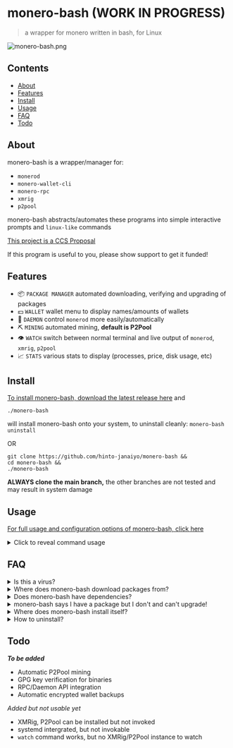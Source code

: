 # monero-bash (WORK IN PROGRESS)
>a wrapper for monero written in bash, for Linux

![monero-bash.png](https://i.ibb.co/x8zcf7p/monero-bash.png)

## Contents
* [About](#About)
* [Features](#Features)
* [Install](#Install)
* [Usage](#Usage)
* [FAQ](#FAQ)
* [Todo](#Todo)

## About
monero-bash is a wrapper/manager for:

* `monerod`
* `monero-wallet-cli`
* `monero-rpc`
* `xmrig`
* `p2pool`

monero-bash abstracts/automates these programs into simple interactive prompts and `linux-like` commands

[This project is a CCS Proposal](https://repo.getmonero.org/monero-project/ccs-proposals/-/merge_requests/297)

If this program is useful to you, please show support to get it funded!

## Features
* 📦 `PACKAGE MANAGER` automated downloading, verifying and upgrading of packages
* 💵 `WALLET` wallet menu to display names/amounts of wallets
* 👺 `DAEMON` control `monerod` more easily/automatically
* ⛏️  `MINING` automated mining, **default is P2Pool**
* 👁️  `WATCH` switch between normal terminal and live output of `monerod`, `xmrig`, `p2pool`
* 📈 `STATS` various stats to display (processes, price, disk usage, etc)

## Install
[To install monero-bash, download the latest release here](https://github.com/hinto-janaiyo/monero-bash/releases/latest) and
```
./monero-bash
```
will install monero-bash onto your system, to uninstall cleanly: `monero-bash uninstall`

OR

```
git clone https://github.com/hinto-janaiyo/monero-bash &&
cd monero-bash &&
./monero-bash
```
**ALWAYS clone the main branch,** the other branches are not tested and may result in system damage

## Usage
[For full usage and configuration options of monero-bash, click here](https://github.com/hinto-janaiyo/monero-bash/blob/main/docs/help.md)

<details>
<summary>Click to reveal command usage</summary>

```
monero-bash usage:          monero-bash <option> <more options>

# UNINSTALL #
uninstall                   uninstall monero-bash and remove /.monero-bash/

# PACKAGES #
install <all/name>          install <all> or a specific package
remove <all/name>           remove <all> or a specific package
remove <all/name> force     forcefully remove a package
update                      only CHECK for updates
upgrade <all/name>          upgrade <all> or a specific package
upgrade <all/name> force    forcefully upgrade packages
version                     print installed package versions

# WALLET #
monero-bash                 the default command will open wallet selection

# MONERO DAEMON #
daemon                      print status of daemon
daemon start                start the daemon (detached)
daemon stop                 gracefully stop the daemon
daemon kill                 forcefully kill all daemon processes
daemon full                 start the daemon attached

# MINE #
mine                        print status of mining
mine start                  start monerod, xmrig, p2pool in the background
mine stop                   stop monerod, xmrig, p2pool
mine kill                   forcefully kill all mining processes

# WATCH #
watch daemon                show live daemon output
watch xmrig                 show live xmrig output
watch p2pool                show live p2pool output

# BACKUP #
backup                      encrypt and backup your /wallets/

# STATS #
status                      print useful stats
list                        list wallets
size                        show size of monero-bash folders
price                       fetch price data from cryptocompare.com API
integrity                   check hash integrity of monero-bash

# HELP #
help                        show this help message
```
</details>

## FAQ
<details>
<summary>Is this a virus?</summary>

---

[No. Click here for a quick explaination of what monero-bash does.](https://github.com/hinto-janaiyo/monero-bash/blob/main/docs/upgrade_explaination.md)

---
</details>

<details>
<summary>Where does monero-bash download packages from?</summary>

---

* Monero - `https://downloads.getmonero.org/cli/linux64`
* monero-bash - `https://github.com/hinto-janaiyo/monero-bash`
* XMRig - `https://github.com/xmrig/xmrig`
* P2Pool - `https://github.com/SChernykh/p2pool`

The latest packages are always downloaded through the GitHub API. If the API fails for whatever reason, monero-bash will attempt to find a download link by HTML filtering the package's `/releases/latest/` GitHub page.

Hashes for Monero are found here: `https://www.getmonero.org/downloads/hashes.txt`
Every other package hash is found on its GitHub page.

Unfortunately, there is no "official" central repo for all these programs, so `monero-bash` individually seeks out the links/hashes (makes my life very hard)

---
</details>

<details>
<summary>Does monero-bash have dependencies?</summary>

---

***monero-bash does not have any hard dependencies***

If you have a mainstream Linux distro (Ubuntu, Debian, Mint, Arch, Fedora, etc.), you already have everything needed for monero-bash to work
* bash
* wget
* procfs
* systemd
* GNU coreutils
* GNU grep/awk/sed

---
</details>

<details>
<summary>monero-bash says I have a package but I don't and can't upgrade!</summary>

---

```
monero-bash upgrade <package> force
```
Will forcefully upgrade, even if up to date

OR

```
monero-bash remove <package> &&
monero-bash install <package>
```

---
</details>

<details>
<summary>Where does monero-bash install itself?</summary>

---

The source folder gets installed in
```
/usr/local/share/monero-bash
```

The PATH is set with a symlink in
```
/usr/local/bin/monero-bash
```
The user folder is in
```
/home/user/.monero-bash
```

---
</details>

<details>
<summary>How to uninstall?</summary>


---
```
monero-bash uninstall
```
This will delete all `monero-bash` files AND `.monero-bash`

If your monero-bash is bugged and not uninstalling, you can manually remove everything like this:
```
sudo rm -r "/usr/local/share/monero-bash" &&
sudo rm "/usr/local/bin/monero-bash" &&
sudo rm -r "$HOME/.monero-bash"
```
Please be careful, remember to move your `/wallets/` before uninstalling!

---
</details>


## Todo
***To be added***
* Automatic P2Pool mining
* GPG key verification for binaries
* RPC/Daemon API integration
* Automatic encrypted wallet backups

*Added but not usable yet*
* XMRig, P2Pool can be installed but not invoked
* systemd intergrated, but not invokable
* `watch` command works, but no XMRig/P2Pool instance to watch
